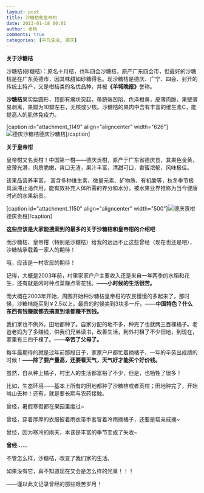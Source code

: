 ```yaml
---
layout: post
title: 沙糖桔和皇帝柑
date: 2013-01-18 00:01
author: 老杨
comments: true
categories: [平凡生活, 德庆]
---
```

<strong>关于沙糖桔</strong>

沙糖桔(砂糖桔)：原名十月桔，也叫四会沙糖桔，原产广东四会市，但最好的沙糖桔是在广东英德市，因其味甜如砂糖得名。现沙糖桔是德庆、广宁、四会、封开的传统土特产，又是柑桔类的名优品种，并被<strong>《羊城晚报》</strong>誉称。

<strong>沙糖桔</strong>果实扁圆形，顶部有瘤状突起，蒂脐端凹陷，色泽橙黄，皮薄肉脆，果壁薄易剥离，果瓣为10瓣左右，无核或少核。沙糖桔的果肉中含有丰富的维生素C，能提高人的肌体免疫力。
<!--more-->
[caption id="attachment_1149" align="aligncenter" width="626"]<img src="//cyhour.com/wp-content/uploads/2014/10/deqingshatangju.jpg" alt="德庆沙糖桔" />德庆沙糖桔[/caption]

<strong>关于皇帝柑</strong>

皇帝柑又名贡柑！中国第一柑——德庆贡柑，原产于广东省德庆县，其果色金黄，皮薄光滑，肉质脆嫩，爽口无渣，果汁丰富，清甜可口，香蜜浓郁，风味极佳。

该果品营养丰富， 富含多种维生素、微量元素、矿物质、有机酸等，秋冬季节极具消滞止渴作用，能有效补充人体所需的养分和水分，被水果业界推称为当今健康时尚的水果新贵。

[caption id="attachment_1150" align="aligncenter" width="500"]<img src="//cyhour.com/wp-content/uploads/2014/10/deqinggonggan.jpg" alt="德庆贡柑" />德庆贡柑[/caption]

<strong>这些应该是大家能搜索到的最多的关于沙糖桔和皇帝柑的介绍吧</strong>

而沙糖桔、皇帝柑（特别是沙糖桔）给我的远远不止这些曾经（现在也还是吧），沙糖桔承载着一家人的期待！

哦，应该是一村农民的期待！

记得，大概是2003年前，村里家家户户主要收入还是来自一年两季的水稻和花生，还有就是闲时种点菜赚点零花钱。<strong>——小时候的生活很苦。</strong>

而大概在2003年开始，周围开始种沙糖桔皇帝柑的农民慢慢的多起来了，那时候，沙糖桔能买到￥2.5以上，最贵的时候卖到3块多一斤。<strong>——中国特色？什么东西有钱赚就都去搞直到谁都赚不到钱。</strong>

我们家也不例外，田地都种了。自家分配的地不多，种完了也就两三百棵橘子。老爸老妈为了多赚钱，供我们兄弟读书，改善生活，到外村租了不少田地，到现在，家里有三四千棵了。<strong>——辛苦了父母了。</strong>

每年最期待的就是过年前那段日子，家家户户都忙着摘橘子，一年的辛劳出成绩的时候！<strong>——除了要产量高，还要看天气，天气好才能买个好价钱。</strong>

虽然，自从种上橘子，村里人的生活都富裕了不少，但是，也牺牲了很多！

比如，生态环境——基本上所有的田地都种了沙糖桔或者贡柑；田地种完了，开始啃山去种！还有，就是要长期与农药接触。

曾经，暑假寒假都在果园里度过~

曾经，穿着厚厚的衣服披着雨衣带手套冒着冷雨摘橘子，还要是帮亲戚摘~

曾经，因为寒冷的雨天，本该是丰富的季节变成了失收~

<strong>曾经……</strong>

不管怎么样，沙糖桔，改变了我们家的生活。

如果没有它，真不知道现在又会是怎么样的光景！！！

——谨以此文记录曾经的那些艰苦岁月！
